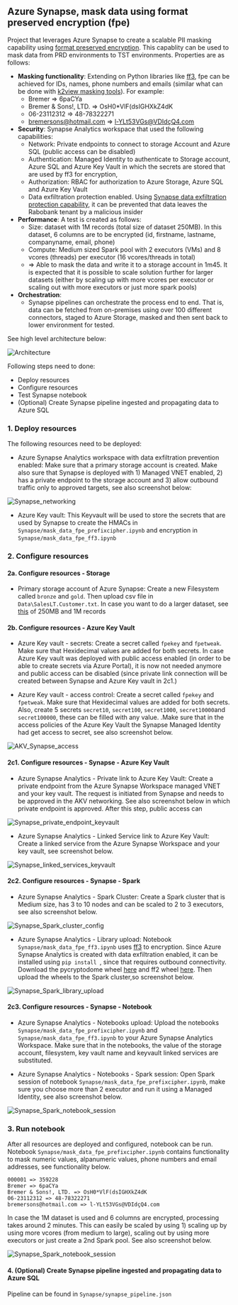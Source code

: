 ## Azure Synapse, mask data using format preserved encryption (fpe)
Project that leverages Azure Synapse to create a scalable PII masking capability using [format preserved encryption](https://en.wikipedia.org/wiki/Format-preserving_encryption). This capablity can be used to mask data from PRD environments to TST environments. Properties are as follows:
 
- **Masking functionality**: Extending on Python libraries like [ff3](https://github.com/mysto/python-fpe), fpe can be achieved for IDs, names, phone numbers and emails (similar what can be done with [k2view masking tools](https://www.k2view.com/solutions/data-masking-tools/)). For example:
  - Bremer => 6paCYa
  - Bremer & Sons!, LTD. => OsH0*VlF(dsIGHXkZ4dK
  - 06-23112312 => 48-78322271
  - bremersons@hotmail.com => l-YLt53VGs@VDIdçQ4.com
- **Security**: Synapse Analytics workspace that used the following capabilities:
  - Network: Private endpoints to connect to storage Account and Azure SQL (public access can be disabled)
  - Authentication: Managed Identity to authenticate to Storage account, Azure SQL and Azure Key Vault in which the secrets are stored that are used by ff3 for encryption, 
  - Authorization: RBAC for authorization to Azure Storage, Azure SQL and Azure Key Vault
  - Data exfiltration protection enabled. Using [Synapse data exfiltration protection capability](https://learn.microsoft.com/en-us/azure/synapse-analytics/security/workspace-data-exfiltration-protection), it can be prevented that data leaves the Rabobank tenant by a malicious insider
- **Performance**: A test is created as follows:
  - Size: dataset with 1M records (total size of dataset 250MB). In this dataset, 6 columns are to be encrypted (id, firstname, lastname, companyname, email, phone) 
  - Compute: Medium sized Spark pool with 2 executors (VMs) and 8 vcores (threads) per executor (16 vcores/threads in total) 
  - => Able to mask the data and write it to a storage account in 1m45. It is expected that it is possible to scale solution further for larger datasets (either by scaling up with more vcores per executor or scaling out with more executors or just more spark pools)
- **Orchestration**:
  - Synapse pipelines can orchestrate the process end to end. That is, data can be fetched from on-premises using over 100 different connectors, staged to Azure Storage, masked and then sent back to lower environment for tested.

See high level architecture below:

![Architecture](Images/0_Architecture.jpg)

Following steps need to done:

- Deploy resources
- Configure resources
- Test Synapse notebook 
- (Optional) Create Synapse pipeline ingested and propagating data to Azure SQL

### 1. Deploy resources

The following resources need to be deployed:

- Azure Synapse Analytics workspace with data exfiltration prevention enabled: Make sure that a primary storage account is created. Make also sure that Synapse is deployed with 1) Managed VNET enabled, 2) has a private endpoint to the storage account and 3) allow outbound traffic only to approved targets, see also screenshot below:

![Synapse_networking](Images/1_Synapse_networking.png)

- Azure Key vault: This Keyvault will be used to store the secrets that are used by Synapse to create the HMACs in ```Synapse/mask_data_fpe_prefixcipher.ipynb``` and encryption in ```Synapse/mask_data_fpe_ff3.ipynb```

### 2. Configure resources
#### 2a. Configure resources - Storage

- Primary storage account of Azure Synapse: Create a new Filesystem called ```bronze``` and ```gold```. Then upload csv file in ```Data\SalesLT.Customer.txt```. In case you want to do a larger dataset, see [this](https://testhmacmaskstor.blob.core.windows.net/bronze/SalesLT.Customer_1M.txt?sp=r&st=2023-04-06T09:04:43Z&se=2024-04-01T17:04:43Z&spr=https&sv=2021-12-02&sr=b&sig=zYCOdxO40pWoTKBDfGpC%2FsR6ixpUiCneXGHQJSNlxuQ%3D) of 250MB and 1M records

#### 2b. Configure resources - Azure Key Vault

- Azure Key vault - secrets: Create a secret called ```fpekey``` and ```fpetweak```. Make sure that Hexidecimal values are added for both secrets. In case Azure Key vault was deployed with public access enabled (in order to be able to create secrets via Azure Portal), it is now not needed anymore and public access can be disabled (since private link connection will be created between Synapse and Azure Key vault in 2c1.)

- Azure Key vault - access control: Create a secret called ```fpekey``` and ```fpetweak```. Make sure that Hexidecimal values are added for both secrets. Also, create 5 secrets ```secret10```, ```secret100```, ```secret1000```, ```secret10000```and ```secret100000```, these can be filled with any value.
.Make sure that in the access policies of the Azure Key Vault the Synapse Managed Identity had get access to secret, see also screenshot below.

![AKV_Synapse_access](Images/2b_AKV_access_policies.png)

#### 2c1. Configure resources - Synapse - Azure Key Vault

- Azure Synapse Analytics - Private link to Azure Key Vault: Create a private endpoint from the Azure Synapse Workspace managed VNET and your key vault. The request is initiated from Synapse and needs to be approved in the AKV networking. See also screenshot below in which private endpoint is approved. After this step, public access can

![Synapse_private_endpoint_keyvault](Images/2c1_1_Synapse_private_endpoint_keyvault.png)

- Azure Synapse Analytics - Linked Service link to Azure Key Vault: Create a linked service from the Azure Synapse Workspace and your key vault, see screenshot below.

![Synapse_linked_services_keyvault](Images/2c1_2_Synapse_lined_service_keyvault.png)

#### 2c2. Configure resources - Synapse - Spark

- Azure Synapse Analytics - Spark Cluster: Create a Spark cluster that is Medium size, has 3 to 10 nodes and can be scaled to 2 to 3 executors, see also screenshot below.

![Synapse_Spark_cluster_config](Images/2c2_1_Synapse_spark_cluster_config.png)

- Azure Synapse Analytics - Library upload: Notebook ```Synapse/mask_data_fpe_ff3.ipynb``` uses [ff3](https://github.com/mysto/python-fpe) to encryption. Since Azure Synapse Analytics is created with data exfiltration enabled, it can be installed using ```pip install ```, since that requires outbound connectivity. Download the pycryptodome wheel [here](https://files.pythonhosted.org/packages/14/58/77278d7a078241b55b515f6073b90108125fb0d197b384a0f372c5f61c80/pycryptodome-3.17-cp35-abi3-manylinux_2_17_x86_64.manylinux2014_x86_64.whl) and ff2 wheel [here](https://files.pythonhosted.org/packages/3a/c1/3550f1b97d6eedb2117521a149f379bb0d92cbb02e242110bb174f12c9a2/ff3-1.0.1-py3-none-any.whl). Then upload the wheels to the Spark cluster,so screenshot below.

![Synapse_Spark_library_upload](Images/2c2_2_Synapse_spark_cluster_libraries.png)

#### 2c3. Configure resources - Synapse - Notebook

- Azure Synapse Analytics - Notebooks upload: Upload the notebooks ```Synapse/mask_data_fpe_prefixcipher.ipynb``` and ```Synapse/mask_data_fpe_ff3.ipynb``` to your Azure Synapse Analytics Workspace. Make sure that in the notebooks, the value of the storage account, filesystem, key vault name and keyvault linked services are substituted.

- Azure Synapse Analytics - Notebooks - Spark session: Open Spark session of notebook ```Synapse/mask_data_fpe_prefixcipher.ipynb```, make sure you choose more than 2 executor and run it using a Managed Identity, see also screenshot below.

![Synapse_Spark_notebook_session](Images/2c3_1_Synapse_spark_notebook_session.png)

### 3. Run notebook

After all resources are deployed and configured, notebook can be run. Notebook ```Synapse/mask_data_fpe_prefixcipher.ipynb``` contains functionality to mask numeric values, alpanumeric values, phone numbers and email addresses, see functionality below.

```
000001 => 359228
Bremer => 6paCYa
Bremer & Sons!, LTD. => OsH0*VlF(dsIGHXkZ4dK
06-23112312 => 48-78322271
bremersons@hotmail.com => l-YLt53VGs@VDIdçQ4.com
```

 In case the 1M dataset is used and 6 columns are encrypted, processing takes around 2 minutes. This can easily be scaled by using 1) scaling up by using more vcores (from medium to large), scaling out by using more executors or just create a 2nd Spark pool. See also screenshot below.

![Synapse_Spark_notebook_session](Images/3_notebook_run.png)

#### 4. (Optional) Create Synapse pipeline ingested and propagating data to Azure SQL

Pipeline can be found in  ```Synapse/synapse_pipeline.json```